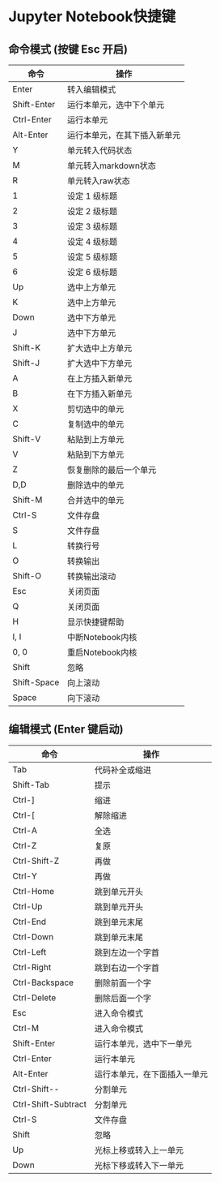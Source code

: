 # Jupyter Notebook快捷键

## 命令模式 (按键 Esc 开启)
|命令|操作|
|---|---|
|Enter|转入编辑模式|
|Shift-Enter|运行本单元，选中下个单元|
|Ctrl-Enter|运行本单元|
|Alt-Enter|运行本单元，在其下插入新单元|
|Y|单元转入代码状态|
|M|单元转入markdown状态|
|R|单元转入raw状态|
|1|设定 1 级标题|
|2|设定 2 级标题|
|3|设定 3 级标题|
|4|设定 4 级标题|
|5|设定 5 级标题|
|6|设定 6 级标题|
|Up|选中上方单元|
|K|选中上方单元|
|Down|选中下方单元|
|J|选中下方单元|
|Shift-K|扩大选中上方单元|
|Shift-J|扩大选中下方单元|
|A|在上方插入新单元|
|B|在下方插入新单元|
|X|剪切选中的单元|
|C|复制选中的单元|
|Shift-V|粘贴到上方单元|
|V|粘贴到下方单元|
|Z|恢复删除的最后一个单元|
|D,D|删除选中的单元|
|Shift-M|合并选中的单元|
|Ctrl-S|文件存盘|
|S|文件存盘|
|L|转换行号|
|O|转换输出|
|Shift-O|转换输出滚动|
|Esc|关闭页面|
|Q|关闭页面|
|H|显示快捷键帮助|
|I, I|中断Notebook内核|
|0, 0|重启Notebook内核|
|Shift|忽略|
|Shift-Space|向上滚动|
|Space|向下滚动|

## 编辑模式 (Enter 键启动)
|命令|操作|
|---|---|
|Tab|代码补全或缩进|
|Shift-Tab|提示|
|Ctrl-]|缩进|
|Ctrl-[|解除缩进|
|Ctrl-A|全选|
|Ctrl-Z|复原|
|Ctrl-Shift-Z|再做|
|Ctrl-Y|再做|
|Ctrl-Home|跳到单元开头|
|Ctrl-Up|跳到单元开头|
|Ctrl-End|跳到单元末尾|
|Ctrl-Down|跳到单元末尾|
|Ctrl-Left|跳到左边一个字首|
|Ctrl-Right|跳到右边一个字首|
|Ctrl-Backspace|删除前面一个字|
|Ctrl-Delete|删除后面一个字|
|Esc|进入命令模式|
|Ctrl-M|进入命令模式|
|Shift-Enter|运行本单元，选中下一单元|
|Ctrl-Enter|运行本单元|
|Alt-Enter|运行本单元，在下面插入一单元|
|Ctrl-Shift--|分割单元|
|Ctrl-Shift-Subtract|分割单元|
|Ctrl-S|文件存盘|
|Shift|忽略|
|Up|光标上移或转入上一单元|
|Down|光标下移或转入下一单元|